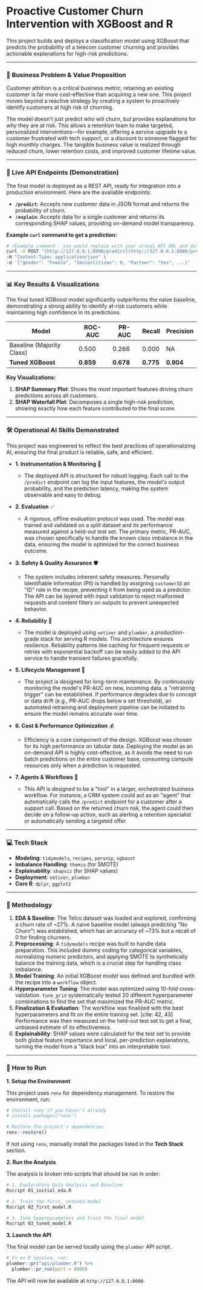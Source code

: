 # Proactive Customer Churn Intervention with XGBoost and R

This project builds and deploys a classification model using XGBoost that predicts the probability of a telecom customer churning and provides actionable explanations for high-risk predictions.

---

### 💼 Business Problem & Value Proposition

Customer attrition is a critical business metric; retaining an existing customer is far more cost-effective than acquiring a new one. This project moves beyond a reactive strategy by creating a system to proactively identify customers at high risk of churning.

The model doesn't just predict *who* will churn, but provides explanations for *why* they are at risk. This allows a retention team to make targeted, personalized interventions—for example, offering a service upgrade to a customer frustrated with tech support, or a discount to someone flagged for high monthly charges. The tangible business value is realized through reduced churn, lower retention costs, and improved customer lifetime value.

---

### 🚀 Live API Endpoints (Demonstration)

The final model is deployed as a REST API, ready for integration into a production environment. Here are the available endpoints:

* **`/predict`**: Accepts new customer data in JSON format and returns the probability of churn.
* **`/explain`**: Accepts data for a single customer and returns its corresponding SHAP values, providing on-demand model transparency.

**Example `curl` command to get a prediction:**
```bash
# (Example command - you would replace with your actual API URL and data)
curl -X POST "[http://127.0.0.1:8000/predict](http://127.0.0.1:8000/predict)" \
-H "Content-Type: application/json" \
-d '{"gender": "Female", "SeniorCitizen": 0, "Partner": "Yes", ...}'
```

---

### 📊 Key Results & Visualizations

The final tuned XGBoost model significantly outperforms the naive baseline, demonstrating a strong ability to identify at-risk customers while maintaining high confidence in its predictions.

| Model                   | ROC-AUC | PR-AUC | Recall | Precision |
| ----------------------- | ------- | ------ | ------ | --------- |
| Baseline (Majority Class) | 0.500   | 0.266  | 0.000  | NA        |
| **Tuned XGBoost** | **0.859** | **0.678** | **0.775** | **0.904** |


**Key Visualizations:**

1.  **SHAP Summary Plot**: Shows the most important features driving churn predictions across all customers.
2.  **SHAP Waterfall Plot**: Decomposes a single high-risk prediction, showing exactly how each feature contributed to the final score.


---

### 🛠️ Operational AI Skills Demonstrated

This project was engineered to reflect the best practices of operationalizing AI, ensuring the final product is reliable, safe, and efficient.

* **1. Instrumentation & Monitoring** 📡
    * The deployed API is structured for robust logging. Each call to the `/predict` endpoint can log the input features, the model's output probability, and the prediction latency, making the system observable and easy to debug.

* **2. Evaluation** ✅
    * A rigorous, offline evaluation protocol was used. The model was trained and validated on a split dataset and its performance measured against a held-out test set. The primary metric, PR-AUC, was chosen specifically to handle the known class imbalance in the data, ensuring the model is optimized for the correct business outcome.

* **3. Safety & Quality Assurance** 🛡️
    * The system includes inherent safety measures. Personally Identifiable Information (PII) is handled by assigning `customerID` an "ID" role in the recipe, preventing it from being used as a predictor. The API can be layered with input validation to reject malformed requests and content filters on outputs to prevent unexpected behavior.

* **4. Reliability** 💪
    * The model is deployed using `vetiver` and `plumber`, a production-grade stack for serving R models. This architecture ensures resilience. Reliability patterns like caching for frequent requests or retries with exponential backoff can be easily added to the API service to handle transient failures gracefully.

* **5. Lifecycle Management** 🔄
    * The project is designed for long-term maintenance. By continuously monitoring the model's PR-AUC on new, incoming data, a "retraining trigger" can be established. If performance degrades due to concept or data drift (e.g., PR-AUC drops below a set threshold), an automated retraining and deployment pipeline can be initiated to ensure the model remains accurate over time.

* **6. Cost & Performance Optimization** 💰
    * Efficiency is a core component of the design. XGBoost was chosen for its high performance on tabular data. Deploying the model as an on-demand API is highly cost-effective, as it avoids the need to run batch predictions on the entire customer base, consuming compute resources only when a prediction is requested.

* **7. Agents & Workflows** 🤖
    * This API is designed to be a "tool" in a larger, orchestrated business workflow. For instance, a CRM system could act as an "agent" that automatically calls the `/predict` endpoint for a customer after a support call. Based on the returned churn risk, the agent could then decide on a follow-up action, such as alerting a retention specialist or automatically sending a targeted offer.

---

### 💻 Tech Stack

* **Modeling**: `tidymodels`, `recipes`, `parsnip`, `xgboost`
* **Imbalance Handling**: `themis` (for SMOTE) 
* **Explainability**: `shapviz` (for SHAP values) 
* **Deployment**: `vetiver`, `plumber` 
* **Core R**: `dplyr`, `ggplot2` 

---

### 🔬 Methodology

1.  **EDA & Baseline**: The Telco dataset was loaded and explored, confirming a churn rate of ~27%. A naive baseline model (always predicting "No Churn") was established, which has an accuracy of ~73% but a recall of 0 for finding churners.
2.  **Preprocessing**: A `tidymodels` recipe was built to handle data preparation. This included dummy coding for categorical variables, normalizing numeric predictors, and applying SMOTE to synthetically balance the training data, which is a crucial step for handling class imbalance.
3.  **Model Training**: An initial XGBoost model was defined and bundled with the recipe into a `workflow` object.
4.  **Hyperparameter Tuning**: The model was optimized using 10-fold cross-validation. `tune_grid` systematically tested 20 different hyperparameter combinations to find the set that maximized the PR-AUC metric.
5.  **Finalization & Evaluation**: The workflow was finalized with the best hyperparameters and fit on the entire training set. [cite: 42, 43] Performance was then measured on the held-out test set to get a final, unbiased estimate of its effectiveness.
6.  **Explainability**: SHAP values were calculated for the test set to provide both global feature importance and local, per-prediction explanations, turning the model from a "black box" into an interpretable tool.

---

### 🚀 How to Run

**1. Setup the Environment**

This project uses `renv` for dependency management. To restore the environment, run:
```R
# Install renv if you haven't already
# install.packages("renv")

# Restore the project's dependencies
renv::restore()
```
If not using `renv`, manually install the packages listed in the **Tech Stack** section.

**2. Run the Analysis**

The analysis is broken into scripts that should be run in order:
```bash
# 1. Exploratory Data Analysis and Baseline
Rscript 01_initial_eda.R

# 2. Train the first, untuned model
Rscript 02_first_model.R

# 3. Tune hyperparameters and train the final model
Rscript 03_tuned_model.R
```

**3. Launch the API**

The final model can be served locally using the `plumber` API script.
```R
# In an R session, run:
plumber::pr("api/plumber.R") %>%
  plumber::pr_run(port = 8000)
```
The API will now be available at `http://127.0.0.1:8000`.
